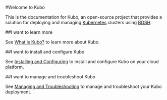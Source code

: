 #Welcome to Kubo

This is the documentation for Kubo, an open-source project that provides a solution for deploying and managing [Kubernetes](https://kubernetes.io/docs/home/) clusters using [BOSH](https://bosh.io/docs).

##I want to learn more

See [What is Kubo?](overview/what-is-kubo/) to learn more about Kubo.

##I want to install and configure Kubo

See [Installing and Configuring](installing/index/) to install and configure Kubo on your cloud platform.

##I want to manage and troubleshoot Kubo

See [Managing and Troubleshooting](managing/index/) to manage and troubleshoot your Kubo deployment.